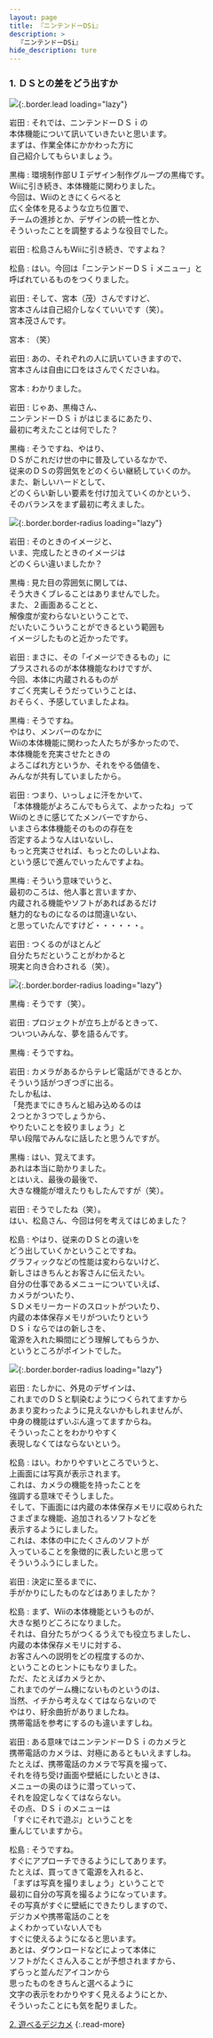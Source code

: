 ```yaml
---
layout: page
title: 『ニンテンドーDSi』
description: >
  『ニンテンドーDSi』
hide_description: ture
---
```


### 1. ＤＳとの差をどう出すか

![](/interviews/jp/nds/XXXX/vol1/img/mainvisual1.jpg){:.border.lead loading="lazy"}

岩田
: それでは、ニンテンドーＤＳｉの<br>本体機能について訊いていきたいと思います。<br>まずは、作業全体にかかわった方に<br>自己紹介してもらいましょう。

黒梅
: 環境制作部ＵＩデザイン制作グループの黒梅です。<br>Wiiに引き続き、本体機能に関わりました。<br>今回は、Wiiのときにくらべると<br>広く全体を見るような立ち位置で、<br>チームの進捗とか、デザインの統一性とか、<br>そういったことを調整するような役目でした。

岩田
: 松島さんもWiiに引き続き、ですよね？

松島
: はい。今回は「ニンテンドーＤＳｉメニュー」と<br>呼ばれているものをつくりました。

岩田
: そして、宮本（茂）さんですけど、<br>宮本さんは自己紹介しなくていいです（笑）。<br>宮本茂さんです。

宮本
: （笑）

岩田
: あの、それぞれの人に訊いていきますので、<br>宮本さんは自由に口をはさんでくださいね。

宮本
: わかりました。

岩田
: じゃあ、黒梅さん、<br>ニンテンドーＤＳｉがはじまるにあたり、<br>最初に考えたことは何でした？

黒梅
: そうですね、やはり、<br>ＤＳがこれだけ世の中に普及しているなかで、<br>従来のＤＳの雰囲気をどのくらい継続していくのか。<br>また、新しいハードとして、<br>どのくらい新しい要素を付け加えていくのかという、<br>そのバランスをまず最初に考えました。

![](/interviews/jp/nds/XXXX/vol1/img/image01.jpg){:.border.border-radius loading="lazy"}

岩田
: そのときのイメージと、<br>いま、完成したときのイメージは<br>どのくらい違いましたか？

黒梅
: 見た目の雰囲気に関しては、<br>そう大きくブレることはありませんでした。<br>また、２画面あることと、<br>解像度が変わらないということで、<br>だいたいこういうことができるという範囲も<br>イメージしたものと近かったです。

岩田
: まさに、その「イメージできるもの」に<br>プラスされるのが本体機能なわけですが、<br>今回、本体に内蔵されるものが<br>すごく充実しそうだっていうことは、<br>おそらく、予感していましたよね。

黒梅
: そうですね。<br>やはり、メンバーのなかに<br>Wiiの本体機能に関わった人たちが多かったので、<br>本体機能を充実させたときの<br>よろこばれ方というか、それをやる価値を、<br>みんなが共有していましたから。

岩田
: つまり、いっしょに汗をかいて、<br>「本体機能がよろこんでもらえて、よかったね」って<br>Wiiのときに感じてたメンバーですから、<br>いまさら本体機能そのものの存在を<br>否定するような人はいないし、<br>もっと充実させれば、もっとたのしいよね、<br>という感じで進んでいったんですよね。

黒梅
: そういう意味でいうと、<br>最初のころは、他人事と言いますか、<br>内蔵される機能やソフトがあればあるだけ<br>魅力的なものになるのは間違いない、<br>と思っていたんですけど・・・・・・。

岩田
: つくるのがほとんど<br>自分たちだということがわかると<br>現実と向き合わされる（笑）。

![](/interviews/jp/nds/XXXX/vol1/img/image02.jpg){:.border.border-radius loading="lazy"}

黒梅
: そうです（笑）。

岩田
: プロジェクトが立ち上がるときって、<br>ついついみんな、夢を語るんです。

黒梅
: そうですね。

岩田
: カメラがあるからテレビ電話ができるとか、<br>そういう話がつぎつぎに出る。<br>たしか私は、<br>「発売までにきちんと組み込めるのは<br>２つとか３つでしょうから、<br>やりたいことを絞りましょう」と<br>早い段階でみんなに話したと思うんですが。

黒梅
: はい、覚えてます。<br>あれは本当に助かりました。<br>とはいえ、最後の最後で、<br>大きな機能が増えたりもしたんですが（笑）。

岩田
: そうでしたね（笑）。<br>はい、松島さん、今回は何を考えてはじめました？

松島
: やはり、従来のＤＳとの違いを<br>どう出していくかということですね。<br>グラフィックなどの性能は変わらないけど、<br>新しさはきちんとお客さんに伝えたい。<br>自分の仕事であるメニューについていえば、<br>カメラがついたり、<br>ＳＤメモリーカードのスロットがついたり、<br>内蔵の本体保存メモリがついたりという<br>ＤＳｉならではの新しさを、<br>電源を入れた瞬間にどう理解してもらうか、<br>というところがポイントでした。

![](/interviews/jp/nds/XXXX/vol1/img/image03.jpg){:.border.border-radius loading="lazy"}

岩田
: たしかに、外見のデザインは、<br>これまでのＤＳと馴染むようにつくられてますから<br>あまり変わったように見えないかもしれませんが、<br>中身の機能はずいぶん違ってますからね。<br>そういったことをわかりやすく<br>表現しなくてはならないという。

松島
: はい。わかりやすいところでいうと、<br>上画面には写真が表示されます。<br>これは、カメラの機能を持ったことを<br>強調する意味でそうしました。<br>そして、下画面には内蔵の本体保存メモリに収められた<br>さまざまな機能、追加されるソフトなどを<br>表示するようにしました。<br>これは、本体の中にたくさんのソフトが<br>入っていることを象徴的に表したいと思って<br>そういうふうにしました。

岩田
: 決定に至るまでに、<br>手がかりにしたものなどはありましたか？

松島
: まず、Wiiの本体機能というものが、<br>大きな拠りどころになりました。<br>それは、自分たちがつくるうえでも役立ちましたし、<br>内蔵の本体保存メモリに対する、<br>お客さんへの説明をどの程度するのか、<br>ということのヒントにもなりました。<br>ただ、たとえばカメラとか、<br>これまでのゲーム機にないものというのは、<br>当然、イチから考えなくてはならないので<br>やはり、紆余曲折がありましたね。<br>携帯電話を参考にするのも違いますしね。

岩田
: ある意味ではニンテンドーＤＳｉのカメラと<br>携帯電話のカメラは、対極にあるともいえますしね。<br>たとえば、携帯電話のカメラで写真を撮って、<br>それを待ち受け画面や壁紙にしたいときは、<br>メニューの奥のほうに潜っていって、<br>それを設定しなくてはならない。<br>その点、ＤＳｉのメニューは<br>「すぐにそれで遊ぶ」ということを<br>重んじていますから。

松島
: そうですね。<br>すぐにアプローチできるようにしてあります。<br>たとえば、買ってきて電源を入れると、<br>「まずは写真を撮りましょう」ということで<br>最初に自分の写真を撮るようになっています。<br>その写真がすぐに壁紙にできたりしますので、<br>デジカメや携帯電話のことを<br>よくわかっていない人でも<br>すぐに使えるようになると思います。<br>あとは、ダウンロードなどによって本体に<br>ソフトがたくさん入ることが予想されますから、<br>ずらっと並んだアイコンから<br>思ったものをきちんと選べるように<br>文字の表示をわかりやすく見えるようにとか、<br>そういったことにも気を配りました。

[2. 遊べるデジカメ](2.md)
{:.read-more}

